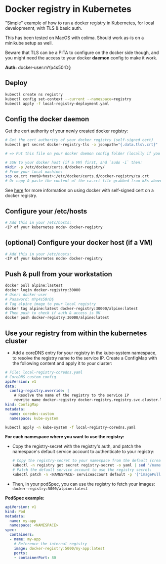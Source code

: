 # Docker registry in Kubernetes

"Simple" example of how to run a docker registry in Kubernetes, for local developmennt, with TLS & basic auth.

This has been tested on MacOS with colima. Should work as-is on a minikube setup as well.

Beware that TLS can be a PITA to configure on the docker side though, and you might need the access to your docker **daemon** config to make it work.

**Auth:** docker-user:mYp4s50rD§

## Deploy

```bash
kubectl create ns registry
kubectl config set-context --current --namespace=registry
kubectl apply -f local-registry-deployment.yaml
```

## Config the docker daemon

Get the cert authority of your newly created docker registry:

```bash
# Get the cert authority of your docker registry (self-signed cert)
kubectl get secret docker-registry-tls -o jsonpath="{.data.tls\.crt}" | base64 --decode > ca.crt

# => Put this file on your docker daemon config folder (locally if you are on linux, in a dedicated VM if you are on Mac/Windows)

# SSH to your docker host (if a VM) first, and `sudo -i` then:
mkdir -p /etc/docker/certs.d/docker-registry/
# From your local machine:
scp ca.crt root@<host>:/etc/docker/certs.d/docker-registry/ca.crt
# Or copy & paste the content of the ca.crt file grabbed from k8s above into the ca.crt file in your VM, I won't judge you.
```

See [here](https://distribution.github.io/distribution/about/insecure/#use-self-signed-certificates) for more information on using docker with self-signed cert on a docker registry.

## Configure your /etc/hosts

```bash
# Add this in your /etc/hosts:
<IP of your kubernetes node> docker-registry
```

## (optional) Configure your docker host (if a VM)

```bash
# Add this in your /etc/hosts:
<IP of your kubernetes node> docker-registry
```

## Push & pull from your workstation

```bash
docker pull alpine:lastest
docker login docker-registry:30000
# User: docker-user
# Password: mYp4s50rD§
# Tag alpine image to your local registry
docker tag alpine:latest docker-registry:30000/alpine:latest
# Then push to check if auth & access is OK
docker push docker-registry:30000/alpine:latest
```

## Use your registry from within the kubernetes cluster

* Add a coreDNS entry for your registry in the kube-system namespace, to resolve the registry name to the service IP. Create a ConfigMap with the following content and apply it to your cluster:

```yaml
# File: local-registry-coredns.yaml
# CoreDNS custom config
apiVersion: v1
data:
  config-registry.override: |
    # Resolve the name of the registry to the service IP
    rewrite name docker-registry docker-registry.registry.svc.cluster.local
kind: ConfigMap
metadata:
  name: coredns-custom
  namespace: kube-system
```

  ```bash
  kubectl apply -n kube-system -f local-registry-coredns.yaml
  ```

**For each namespace where you want to use the registry:**

* Copy the registry-secret with the registry's auth, and patch the namespace's default service account to authenticate to your registry:

  ```bash
  # Copy the registry-secret to your namespace from the default (created by the registry deployment)
  kubectl -n registry get secret registry-secret -o yaml | sed '/namespace:/d' | kubectl apply -n <NAMESPACE> -f -
  # Patch the default service account to use the registry secret:
  kubectl patch -n <NAMESPACE> serviceaccount default -p '{"imagePullSecrets": [{"name": "registry-secret"}]}'
  ```

* Then, in your podSpec, you can use the registry to fetch your images: `docker-registry:5000/alpine:latest`

**PodSpec example:**

```yaml
apiVersion: v1
kind: Pod
metadata:
  name: my-app
  namespace: <NAMESPACE>
spec:
  containers:
  - name: my-app
    # Reference the internal registry
    image: docker-registry:5000/my-app:latest
    ports:
    - containerPort: 80
```
